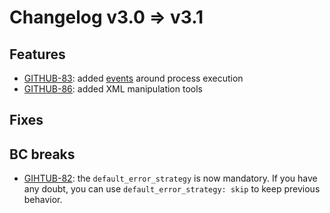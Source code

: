 Changelog v3.0 => v3.1
======================

Features
--------

* [GITHUB-83](https://github.com/cleverage/process-bundle/issues/83): added [events](../04-advanced_workflow.md#events) 
around process execution
* [GITHUB-86](https://github.com/cleverage/process-bundle/issues/86): added XML manipulation tools

Fixes
-----

BC breaks
---------

* [GIHTUB-82](https://github.com/cleverage/process-bundle/issues/82): the `default_error_strategy` is now mandatory. 
If you have any doubt, you can use `default_error_strategy: skip` to keep previous behavior. 
